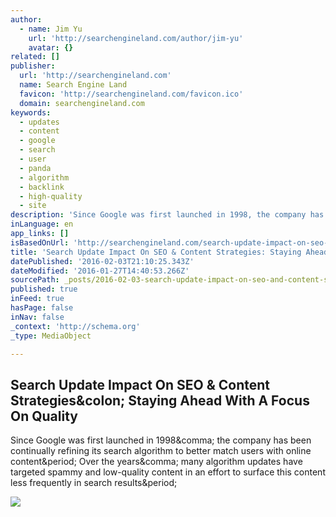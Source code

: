 ```yaml
---
author:
  - name: Jim Yu
    url: 'http://searchengineland.com/author/jim-yu'
    avatar: {}
related: []
publisher:
  url: 'http://searchengineland.com'
  name: Search Engine Land
  favicon: 'http://searchengineland.com/favicon.ico'
  domain: searchengineland.com
keywords:
  - updates
  - content
  - google
  - search
  - user
  - panda
  - algorithm
  - backlink
  - high-quality
  - site
description: 'Since Google was first launched in 1998, the company has been continually refining its search algorithm to better match users with online content. Over the years, many algorithm updates have targeted spammy and low-quality content in an effort to surface this content less frequently in search results.'
inLanguage: en
app_links: []
isBasedOnUrl: 'http://searchengineland.com/search-update-impact-on-seo-content-strategies-240558'
title: 'Search Update Impact On SEO & Content Strategies: Staying Ahead With A Focus On Quality'
datePublished: '2016-02-03T21:10:25.343Z'
dateModified: '2016-01-27T14:40:53.266Z'
sourcePath: _posts/2016-02-03-search-update-impact-on-seo-and-content-strategies-staying-ah.md
published: true
inFeed: true
hasPage: false
inNav: false
_context: 'http://schema.org'
_type: MediaObject

---
```

<article style=""><h1>Search Update Impact On SEO &amp; Content Strategies&amp;colon; Staying Ahead With A Focus On Quality</h1><p>Since Google was first launched in 1998&amp;comma; the company has been continually refining its search algorithm to better match users with online content&amp;period; Over the years&amp;comma; many algorithm updates have targeted spammy and low-quality content in an effort to surface this content less frequently in search results&amp;period;</p><img src="http://searchengineland.com/figz/wp-content/seloads/2015/10/google-data-tech-analytics2-ss-1920.jpg" /></article>